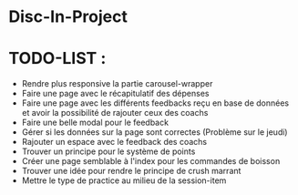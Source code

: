 # Disc-In-Project

# TODO-LIST :
- Rendre plus responsive la partie carousel-wrapper
- Faire une page avec le récapitulatif des dépenses
- Faire une page avec les différents feedbacks reçu en base de données et avoir la possibilité de rajouter ceux des coachs
- Faire une belle modal pour le feedback
- Gérer si les données sur la page sont correctes (Problème sur le jeudi)
- Rajouter un espace avec le feedback des coachs
- Trouver un principe pour le système de points
- Créer une page semblable à l'index pour les commandes de boisson
- Trouver une idée pour rendre le principe de crush marrant
- Mettre le type de practice au milieu de la session-item
